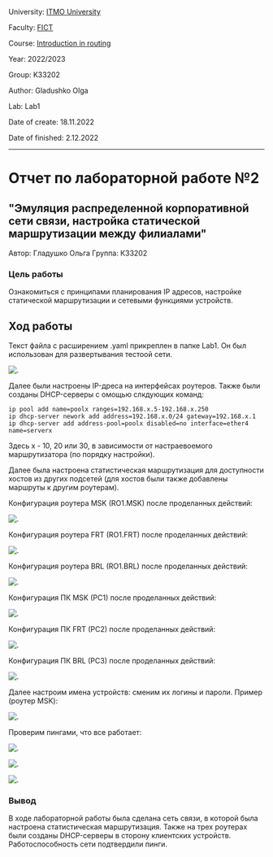 University: [ITMO University](https://itmo.ru/ru/)

Faculty: [FICT](https://fict.itmo.ru)

Course: [Introduction in routing](https://github.com/itmo-ict-faculty/introduction-in-routing)

Year: 2022/2023

Group: K33202

Author: Gladushko Olga

Lab: Lab1

Date of create: 18.11.2022

Date of finished: 2.12.2022

---
# Отчет по лабораторной работе №2
## "Эмуляция распределенной корпоративной сети связи, настройка статической маршрутизации между филиалами"
Автор: Гладушко Ольга
Группа: К33202

### Цель работы
Ознакомиться с принципами планирования IP адресов, настройке статической маршрутизации и сетевыми функциями устройств.

## Ход работы
Текст файла с расширением .yaml прикреплен в папке Lab1. Он был использован для развертывания тестоой сети.

![.](https://github.com/OlgaGladushko/pictures/blob/main/lab2/Рисунок2.png)

Далее были настроены IP-дреса на интерфейсах роутеров. Также были созданы DHCP-серверы с омощью слкдующих команд:

```
ip pool add name=poolx ranges=192.168.x.5-192.168.x.250
ip dhcp-server nework add address=192.168.x.0/24 gateway=192.168.x.1
ip dhcp-server add address-pool=poolx disabled=no interface=ether4 name=serverx
```
Здесь x - 10, 20 или 30, в зависимости от настраевоемого маршрутизатора (по порядку настройки).

Далее была настроена статистическая маршрутизация для доступности хостов из других подсетей (для хостов были также добавлены маршруты к другим роутерам). 

Конфигурация роутера MSK (RO1.MSK) после проделанных действий:

![.](https://github.com/OlgaGladushko/pictures/blob/main/lab2/Рисунок3.png)

Конфигурация роутера FRT (RO1.FRT) после проделанных действий:

![.](https://github.com/OlgaGladushko/pictures/blob/main/lab2/Рисунок4.png)

Конфигурация роутера BRL (RO1.BRL) после проделанных действий:

![.](https://github.com/OlgaGladushko/pictures/blob/main/lab2/Рисунок5.png)

Конфигурация ПК MSK (PC1) после проделанных действий:

![.](https://github.com/OlgaGladushko/pictures/blob/main/lab2/Рисунок6.png)

Конфигурация ПК FRT (PC2) после проделанных действий:

![.](https://github.com/OlgaGladushko/pictures/blob/main/lab2/Рисунок7.png)

Конфигурация ПК BRL (PC3) после проделанных действий:

![.](https://github.com/OlgaGladushko/pictures/blob/main/lab2/Рисунок8.png)

Далее настроим имена устройств: сменим их логины и пароли. Пример (роутер MSK):

![.](https://github.com/OlgaGladushko/pictures/blob/main/lab2/Рисунок12.png)

Проверим пингами, что все работает:

![.](https://github.com/OlgaGladushko/pictures/blob/main/lab2/Рисунок9.png)

![.](https://github.com/OlgaGladushko/pictures/blob/main/lab2/Рисунок10.png)

![.](https://github.com/OlgaGladushko/pictures/blob/main/lab2/Рисунок11.png)

### Вывод
В ходе лабораторной работы была сделана сеть связи, в которой была настроена статистическая маршрутизация. Также на трех роутерах были созданы DHCP-серверы в сторону клиентских устройств. Работоспособность сети подтвердили пинги.
